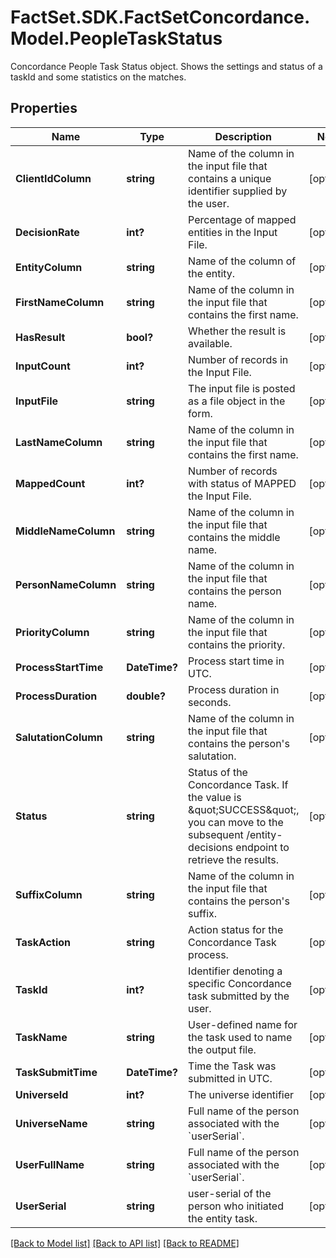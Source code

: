 # FactSet.SDK.FactSetConcordance.Model.PeopleTaskStatus
Concordance People Task Status object. Shows the settings and status of a taskId and some statistics on the matches. 

## Properties

Name | Type | Description | Notes
------------ | ------------- | ------------- | -------------
**ClientIdColumn** | **string** | Name of the column in the input file that contains a unique identifier supplied by the user. | [optional] 
**DecisionRate** | **int?** | Percentage of mapped entities in the Input File. | [optional] 
**EntityColumn** | **string** | Name of the column of the entity.  | [optional] 
**FirstNameColumn** | **string** | Name of the column in the input file that contains the first name. | [optional] 
**HasResult** | **bool?** | Whether the result is available. | [optional] 
**InputCount** | **int?** | Number of records in the Input File. | [optional] 
**InputFile** | **string** | The input file is posted as a file object in the form.  | [optional] 
**LastNameColumn** | **string** | Name of the column in the input file that contains the first name.  | [optional] 
**MappedCount** | **int?** | Number of records with status of MAPPED the Input File. | [optional] 
**MiddleNameColumn** | **string** | Name of the column in the input file that contains the middle name.  | [optional] 
**PersonNameColumn** | **string** | Name of the column in the input file that contains the person name.  | [optional] 
**PriorityColumn** | **string** | Name of the column in the input file that contains the priority.  | [optional] 
**ProcessStartTime** | **DateTime?** | Process start time in UTC. | [optional] 
**ProcessDuration** | **double?** | Process duration in seconds. | [optional] 
**SalutationColumn** | **string** | Name of the column in the input file that contains the person&#39;s salutation.  | [optional] 
**Status** | **string** | Status of the Concordance Task. If the value is \&quot;SUCCESS\&quot;, you can move to the subsequent /entity-decisions endpoint to retrieve the results. | [optional] 
**SuffixColumn** | **string** | Name of the column in the input file that contains the person&#39;s suffix.  | [optional] 
**TaskAction** | **string** | Action status for the Concordance Task process. | [optional] 
**TaskId** | **int?** | Identifier denoting a specific Concordance task submitted by the user. | [optional] 
**TaskName** | **string** | User-defined name for the task used to name the output file. | [optional] 
**TaskSubmitTime** | **DateTime?** | Time the Task was submitted in UTC. | [optional] 
**UniverseId** | **int?** | The universe identifier | [optional] 
**UniverseName** | **string** | Full name of the person associated with the &#x60;userSerial&#x60;.  | [optional] 
**UserFullName** | **string** | Full name of the person associated with the &#x60;userSerial&#x60;.  | [optional] 
**UserSerial** | **string** | user-serial of the person who initiated the entity task. | [optional] 

[[Back to Model list]](../README.md#documentation-for-models) [[Back to API list]](../README.md#documentation-for-api-endpoints) [[Back to README]](../README.md)

